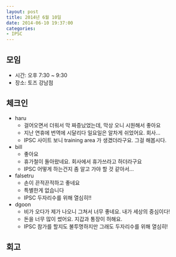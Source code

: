 ```yaml
---
layout: post
title: 2014년 6월 10일
date: 2014-06-10 19:37:00
categories:
- IPSC
---
```


## 모임

* 시간: 오후 7:30 ~ 9:30
* 장소: 토즈 강남점

## 체크인

* haru
    * 걸어오면서 더워서 막 짜증났었는데, 막상 오니 시원해서 좋아요
    * 지난 연휴에 번역에 시달리다 일요일은 알차게 쉬었어요. 회사...
    * IPSC 사이트 보니 training area 가 생겼더라구요. 그걸 해봅시다.
* bill
    * 좋아요
    * 휴가철이 돌아왔네요. 회사에서 휴가쓰라고 하더라구요
    * IPSC 어떻게 하는건지 좀 알고 가야 할 것 같아서...
* falsetru
    * 손이 끈적끈적하고 좋네요
    * 특별한게 없습니다
    * IPSC 두자리수를 위해 열심히!!
* dgoon
    * 비가 오다가 제가 나오니 그쳐서 너무 좋네요. 내가 세상의 중심이다!
    * 돈을 너무 많이 썼어요. 지갑과 통장이 허해요.
    * IPSC 참가를 할지도 불투명하지만 그래도 두자리수를 위해 열심히!

## 회고

